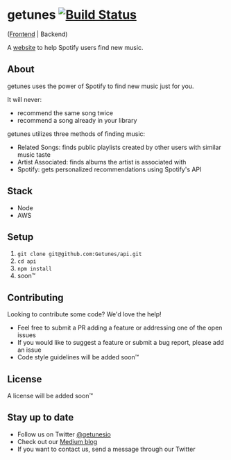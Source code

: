 # getunes [![Build Status](https://travis-ci.org/Getunes/getunes-api.svg?branch=master)](https://travis-ci.org/Getunes/getunes-api)
([Frontend](https://github.com/getunes/getunes.github.io) | Backend)

A [website](https://getunes.github.io) to help Spotify users find new music.

## About
getunes uses the power of Spotify to find new music just for you.

It will never:
* recommend the same song twice
* recommend a song already in your library

getunes utilizes three methods of finding music:
* Related Songs: finds public playlists created by other users with similar music taste
* Artist Associated: finds albums the artist is associated with
* Spotify: gets personalized recommendations using Spotify's API

## Stack
* Node
* AWS

## Setup
1. `git clone git@github.com:Getunes/api.git`
2. `cd api`
3. `npm install`
4. soon™

## Contributing
Looking to contribute some code? We'd love the help!

* Feel free to submit a PR adding a feature or addressing one of the open issues
* If you would like to suggest a feature or submit a bug report, please add an issue
* Code style guidelines will be added soon™

## License
A license will be added soon™

## Stay up to date
* Follow us on Twitter [@getunesio](https://twitter.com/getunesio)
* Check out our [Medium blog](https://medium.com/@hassansyyid)
* If you want to contact us, send a message through our Twitter
